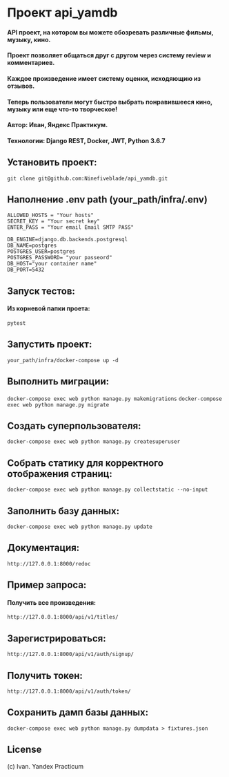 # Проект api_yamdb

#### API проект, на котором вы можете обозревать различные фильмы, музыку, кино.
#### Проект позволяет общаться друг с другом через систему review и комментариев.
#### Каждое произведение имеет систему оценки, исходяющию из отзывов.
#### Теперь пользователи могут быстро выбрать понравившееся кино, музыку или еще что-то творческое!

#### Автор: Иван, Яндекс Практикум.
#### Технологии: Django REST, Docker, JWT, Python 3.6.7

## Установить проект:

```git clone git@github.com:Ninefiveblade/api_yamdb.git```

## Наполнение .env path (your_path/infra/.env)

```
ALLOWED_HOSTS = "Your hosts"
SECRET_KEY = "Your secret key"
ENTER_PASS = "Your email Email SMTP PASS"

DB_ENGINE=django.db.backends.postgresql
DB_NAME=postgres
POSTGRES_USER=postgres
POSTGRES_PASSWORD= "your passeord"
DB_HOST="your container name"
DB_PORT=5432 
```

## Запуск тестов:

#### Из корневой папки проета:

```pytest```

## Запустить проект:

```your_path/infra/docker-compose up -d```

## Выполнить миграции:

```docker-compose exec web python manage.py makemigrations```
```docker-compose exec web python manage.py migrate```

## Создать суперпользователя:

```docker-compose exec web python manage.py createsuperuser```

## Собрать статику для корректного отображения страниц:

```docker-compose exec web python manage.py collectstatic --no-input```

## Заполнить базу данных:

```docker-compose exec web python manage.py update```

## Документация:

```http://127.0.0.1:8000/redoc```

## Пример запроса:
#### Получить все произведения:

```http://127.0.0.1:8000/api/v1/titles/```

## Зарегистрироваться:

```http://127.0.0.1:8000/api/v1/auth/signup/```

## Получить токен:
```http://127.0.0.1:8000/api/v1/auth/token/```

## Сохранить дамп базы данных:

```docker-compose exec web python manage.py dumpdata > fixtures.json```

## License

(c) Ivan. Yandex Practicum
